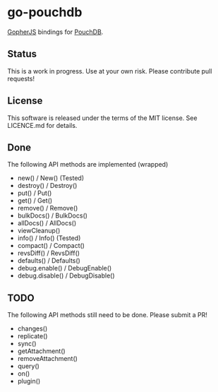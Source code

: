 # go-pouchdb

[GopherJS](http://www.gopherjs.org/) bindings for [PouchDB](http://pouchdb.com/).

## Status

This is a work in progress. Use at your own risk. Please contribute pull requests!

## License

This software is released under the terms of the MIT license. See LICENCE.md for details.

## Done

The following API methods are implemented (wrapped)

- new() / New() (Tested)
- destroy() / Destroy()
- put() / Put()
- get() / Get()
- remove() / Remove()
- bulkDocs() / BulkDocs()
- allDocs() / AllDocs()
- viewCleanup()
- info() / Info() (Tested)
- compact() / Compact()
- revsDiff() / RevsDiff()
- defaults() / Defaults()
- debug.enable() / DebugEnable()
- debug.disable() / DebugDisable()

## TODO

The following API methods still need to be done. Please submit a PR!

- changes()
- replicate()
- sync()
- getAttachment()
- removeAttachment()
- query()
- on()
- plugin()
